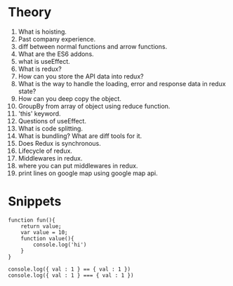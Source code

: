 # Theory

1. What is hoisting.
2. Past company experience.
3. diff between normal functions and arrow functions.
4. What are the ES6 addons.
5. what is useEffect.
6. What is redux?
7. How can you store the API data into redux?
8. What is the way to handle the loading, error and response data in redux state?
9. How can you deep copy the object.
10. GroupBy from array of object using reduce function.
11. 'this' keyword.
12. Questions of useEffect.
13. What is code splitting.
14. What is bundling? What are diff tools for it.
15. Does Redux is synchronous.
16. Lifecycle of redux.
17. Middlewares in redux.
18. where you can put middlewares in redux.
19. print lines on google map using google map api.

# Snippets

```
function fun(){
    return value;
    var value = 10;
    function value(){
        console.log('hi')
    }
}

console.log({ val : 1 } == { val : 1 })
console.log({ val : 1 } === { val : 1 })
```
